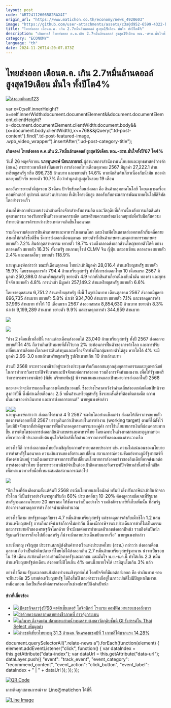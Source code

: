 ```yaml
---
layout: post
code: "ART24112606582RAX4I"
origin_url: "https://www.matichon.co.th/economy/news_4920603"
image: "https://github.com/user-attachments/assets/c3a0d952-6599-4322-bf29-58e0429f87dd"
title: "ไทยส่งออก เดือนต.ค. เกิน 2.7หมื่นล้านดอลล์ สูงสุด19เดือน มั่นใจ ทั้งปีโต4%"
description: "เกินคาด! ไทยส่งออก ต.ค.เกิน 2.7หมื่นล้านดอลล์ สูงสุด19เดือน พณ.-สรท.มั่นใจทั้งปี'67 โต4%"
category: "ECONOMY"
language: "th"
date: 2024-11-26T14:20:07.873Z
---
```


# ไทยส่งออก เดือนต.ค. เกิน 2.7หมื่นล้านดอลล์ สูงสุด19เดือน มั่นใจ ทั้งปีโต4%

[![](https://www.matichon.co.th/wp-content/uploads/2024/11/ส่งออกติดลบ123.jpg "ส่งออกติดลบ123")](https://www.matichon.co.th/wp-content/uploads/2024/11/ส่งออกติดลบ123.jpg)

var x=0;self.innerHeight?x=self.innerWidth:document.documentElement&&document.documentElement.clientHeight?x=document.documentElement.clientWidth:document.body&&(x=document.body.clientWidth),x<=768&&jQuery(".td-post-content").find(".td-post-featured-image, .wpb\_video\_wrapper").insertAfter(".ud-post-category-title");

**เกินคาด! ไทยส่งออก ต.ค.เกิน 2.7หมื่นล้านดอลล์ สูงสุด19เดือน พณ.-สรท.มั่นใจทั้งปี’67 โต4%**

วันที่ 26 พฤศจิกายน **นายพูนพงษ์ นัยนาภากรณ์** ผู้อำนวยการสำนักงานนโยบายและยุทธศาสตร์การค้า (สนค.) กระทรวงพาณิชย์ เปิดเผยว่า การส่งออกไทยเดือนตุลาคม 2567 มีมูลค่า 27,222.1 ล้านเหรียญสหรัฐ หรือ 896,735 ล้านบาท และขยายตัว 14.6% หากหักสินค้าเกี่ยวเนื่องกับน้ำมัน ทองคำ และยุทธปัจจัย ขยายตัว 10.7% ถือว่าทำมูลค่าสูงสุดในรอบ 19 เดือน

และอัตราขยายตัวดีสุดรอบ 3 เดือน ปัจจัยขับเคลื่อนส่งออก คือ สินค้ากลุ่มเทคโนโลยี โดยเฉพาะเครื่องคอมพิวเตอร์ อุปกรณ์ และส่วนประกอบ ที่เติบโตระดับสูง สอดรับกับกระแสการพัฒนาเทคโนโลยีดิจิทัลโตอย่างรวดเร็ว

ส่งผลให้หลายประเทศเร่งนำเข้าเครื่องจักรสำหรับการผลิต และวัตถุดิบที่เกี่ยวเนื่องกับการผลิตสินค้าอุตสาหกรรม รองรับการฟื้นตัวของภาคการผลิต และเตรียมความพร้อมเชิงกลยุทธ์เพื่อรับมือกับความท้าทายด้านการค้าระหว่างประเทศอาจเกิดขึ้นในอนาคต

รวมถึงความต้องการสินค้าเกษตรและอาหารในตลาดโลก และเงินเฟ้อในตลาดส่งออกหลักเริ่มคลี่คลาย ส่งผลให้กำลังซื้อดีขึ้น ซึ่งการส่งออกเดือนตุลาคม ขยายตัวทั้งสินค้าเกษตรและอุตสาหกรรมเกษตร ขยายตัว 7.2% สินค้าอุตสาหกรรม ขยายตัว 18.7% รวมถึงตลาดส่งออกส่วนใหญ่ขยายตัวได้ดี อย่างตลาดหลัก ขยายตัว 16.3% ทั้งสหรัฐ สหภาพยุโรป CLMV จีน ญี่ปุ่น และอาเซียน ตลาดรอง ขยายตัว 2.4% และตลาดอื่นๆ ขยายตัว 118.9%

นายพูนพงษ์กล่าวว่า ขณะที่เดือนตุลาคม ไทยนำเข้ามีมูลค่า 28,016.4 ล้านเหรียญสหรัฐ ขยายตัว 15.9% โดยขาดดุลการค้า 794.4 ล้านเหรียญสหรัฐ ทำให้การส่งออกไทย 10 เดือนแรก 2567 มีมูลค่า 250,398.0 ล้านเหรียญสหรัฐ ขยายตัว 4.9 หากหักสินค้าเกี่ยวเนื่องกับน้ำมัน ทองคำ และยุทธปัจจัย ขยายตัว 4.8% การนำเข้า มีมูลค่า 257,149.2 ล้านเหรียญสหรัฐ ขยายตัว 6.6%

โดยขาดดุลสะสม 6,751.2 ล้านเหรียญสหรัฐ ทั้งนี้ ในรูปเงินบาท เดือนตุลาคม 2567 ส่งออกมีมูลค่า 896,735 ล้านบาท ขยายตัว 5.8% นำเข้า 934,700 ล้านบาท ขยายตัว 7.1% และขาดดุลการค้า 37,965 ล้านบาท ทำให้ 10 เดือนแรก 2567 ส่งออกสะสม 8,854,630 ล้านบาท ขยายตัว 8.3% นำเข้า 9,199,289 ล้านบาท ขยายตัว 9.9% และขาดดุลการค้า 344,659 ล้านบาท

![](https://www.matichon.co.th/wp-content/uploads/2024/11/PPT_Export_Oct_2024_Page_06-scaled.jpg)

![](https://www.matichon.co.th/wp-content/uploads/2024/11/PPT_Export_Oct_2024_Page_07-scaled.jpg)

“ช่วง 2 เดือนที่เหลือปีนี้ หากแต่ละเดือนส่งออกได้ 23,040 ล้านเหรียญสหรัฐ ทั้งปี 2567 ส่งออกจะขยายตัวได้ 4% ถือว่าเกินเป้าหมายที่ตั้งไว้บวก 2% สะท้อนการฟื้นตัวของการค้าโลก และการปรับเปลี่ยนการผลิตของโลกเพราะสินค้าทุนและเครื่องจักรยังเป็นกลุ่มขยายตัวได้สูง หากโตได้ 4% จะมีมูลค่า 2.96-3.0 แสนล้านเหรียญสหรัฐ รูปเงินบาทเกิน 10 ล้านล้านบาท

ส่วนปี 2568 กระทรวงพาณิชย์อยู่ระหว่างประชุมหารือกับเอกชนทุกกลุ่มอุตสาหกรรมและทูตพาณิชย์ ในการทำการวิเคราะห์ปัจจัยบวกและปัจจัยลบต่อการส่งออก รวมถึงการจัดทำแผนงาน เพื่อให้รัฐมนตรีว่าการกระทรวงพาณิชย์ (พิชัย นริพทะพันธุ์) พิจารณาแผนงานและเป้าหมายการส่งออกในปี 2568

และคาดว่าจะมีการแถลงในกลางเดือนธันวาคมนี้ ซึ่งอย่างไรคาดหวังว่าค่าเฉลี่ยส่งออกต่อเดือนปีหน้าจะสูงกว่าปีนี้ ซึ่งมีค่าเฉลี่ยเดือนละ 2.5 หมื่นล้านเหรียญสหรัฐ ซึ่งระยะสั้นสิ่งที่ต้องติดตามคือ ความผันผวนของค่าเงินบาท และการส่งออกรถยนต์” นายพูนพงษ์กล่าว

![](https://www.matichon.co.th/wp-content/uploads/2024/11/PPT_Export_Oct_2024_Page_25-scaled.jpg)![](https://www.matichon.co.th/wp-content/uploads/2024/11/PPT_Export_Oct_2024_Page_30-scaled.jpg)  
นายพูนพงษ์กล่าวว่า ส่งออกไตรมาส 4 ปี 2567 จะเติบโตอย่างแข็งแกร่ง ส่งผลให้อัตราการขยายตัวของการส่งออกทั้งปี 2567 บรรลุเกินกว่าเป้าหมายในการทำงาน (working target) ตามที่ได้ตั้งไว้ โดยมีปัจจัยบวกที่สำคัญจากการฟื้นตัวภาคอุตสาหกรรมของคู่ค้า การใช้นโยบายการเงินที่ผ่อนคลายมากขึ้น การเติบโตของการส่งออกสินค้าเกษตรและอาหารไทย โดยเฉพาะในช่วงเทศกาลและฤดูกาลท่องเที่ยวปลายปี ประกอบกับต้นทุนโลจิสติกส์ที่เอื้ออำนวยจากการปรับลดลงของค่าระวางเรือ

อย่างไรก็ดี การส่งออกของไทยยังเผชิญกับความท้าทายหลายประการ เช่น ความไม่แน่นอนของนโยบายการค้าสหรัฐในอนาคต ความผันผวนของอัตราแลกเปลี่ยน สถานการณ์ความขัดแย้งทางภูมิรัฐศาสตร์ที่ยังคงดำเนินอยู่ รวมถึงผลกระทบจากการปรับเปลี่ยนนโยบายการส่งออกข้าวของอินเดียที่อาจส่งผลต่อการส่งออกข้าวไทย ซึ่งกระทรวงพาณิชย์จำเป็นต้องเฝ้าติดตามและวิเคราะห์ปัจจัยเหล่านี้อย่างใกล้ชิด เพื่อหาแนวทางรับมือที่เหมาะสมต่อสถานการณ์ต่อไป

![](https://www.matichon.co.th/wp-content/uploads/2024/11/IMG_6711-scaled.jpg)

“อีกเรื่องที่ต้องติดตามตั้งแต่ต้นปี 2568 กรณีนโยบายนายโดนัลด์ ทรัมป์ เล็งปรับภาษีนำเข้าสินค้าจากทั่วโลก ที่เป็นข่าวอย่างจีนจะถูกปรับถึง 60% ประเทศอื่นๆ 10-20% ต้องดูความชัดเจนที่รัฐบาลสหรัฐจะแถลงนโยบาย 20 มกราคม ให้ชัดเจนว่าเป็นอย่างไร รวมถึงอัตราภาษีที่เก็บเพิ่มนั้น ที่สหรัฐต้องการลดขาดดุลการค้า ก็อาจนำมาคิดคำนวณ

อย่างไรก็ตาม สหรัฐขาดดุลกับเรา 4.7 หมื่นล้านเหรียญสหรัฐ แต่ขาดดุลการค้ากับเม็กซิโก 1.2 แสนล้านเหรียญสหรัฐ การเก็บภาษีนำเข้าก็อาจไม่เท่ากัน ซึ่งคงมีการพิจารณาประเด็นการค้าที่ไม่เป็นธรรม และการขยายตัวของเศรษฐกิจโลกด้วย ที่จะมีผลต่อการกำหนดตัวเลขส่งออกปีหน้า รวมถึงต้นปีหน้ารัฐมนตรีว่าการฯก็จะไปเยือนสหรัฐ ก็น่าจะมีหลายประเด็นหยิบมาหารือ” นายพูนพงษ์กล่าว

นายชัยชาญ เจริญสุข ประธานสภาผู้ส่งสินค้าทางเรือแห่งประเทศไทย (สรท.) กล่าวว่า ส่งออกเดือนตุลาคม ถือว่าเป็นม้าตีนปลาย ที่ไทยไม่ได้ส่งออกเกิน 2.7 หมื่นล้านเหรียญสหรัฐมานาน น่าจะเป็นรอบใน 19 เดือน สะท้อนถึงความร่วมมือภาครัฐและเอกชน และมั่นใจ พ.ย.-ธ.ค.นี้ ทำได้เกิน 2.3 หมื่นล้านเหรียญสหรัฐต่อเดือน ส่งออกทั้งปีโตเกิน 4% ตอนนี้สบายใจได้ เรามีตุนโตเกิน 3% แล้ว

อย่างไรก็ตาม รัฐและเอกชนยังต้องทำงานเชิงรุกต่อไป โดยปัจจัยที่มีผลต่อส่งออก คือ ค่าเงินบาท คาดจะยืนระดับ 35 บาทต่อเหรียญสหรัฐ ได้ถึงสิ้นปี และค่าระวางก็อยู่ในภาวะปกติไม่มีปัญหาผันผวนเหมือนก่อน ถือเป็นเรื่องดีต่อการส่งออกในช่วงปลายปีถึงต้นปีหน้า

#### ข่าวที่เกี่ยวข้อง

*   [![](https://www.matichon.co.th/wp-content/uploads/2024/11/gdff15-wed.jpg)เปิดธุรกิจดาวรุ่งปี’68 ดาต้าเซ็นเตอร์ โลจิสติกส์ โรงแรม ออฟฟิศ มาแรงแซงอสังหาฯ](https://www.matichon.co.th/economy/news_4921815)
*   [![](https://www.matichon.co.th/wp-content/uploads/2024/11/gdff12-wed.jpg)ว่าด้วยความหลากหลายทางชีวภาพที่ อ่าวคุ้งกระเบน](https://www.matichon.co.th/article/news_4921734)
*   [![](https://www.matichon.co.th/wp-content/uploads/2024/11/gdff11-wed.jpg)นภินทร ดึงจุดเด่น ปลากะพงสามน้ำทะเลสาบสงขลาวัตถุดิบชั้นดี GI รังสรรค์ใน Thai Select เพิ่มมูลค่า](https://www.matichon.co.th/economy/news_4921692)
*   [![](https://www.matichon.co.th/wp-content/uploads/2024/11/gdff9-wed.jpg)ต่างชาติเที่ยวไทยทะลุ 31.3 ล้านคน จีนครองแชมป์ที่ 1 เกาหลีใต้บวกแรง 14.28%](https://www.matichon.co.th/economy/news_4921628)

document.querySelectorAll(".relate-news a").forEach(function(element) { element.addEventListener("click", function() { var dataIndex = this.getAttribute("data-index"); var dataUrl = this.getAttribute("data-url"); dataLayer.push({ "event": "track\_event", "event\_category": "recommend\_content", "event\_action": "click\_button", "event\_label": dataIndex + " | " + dataUrl }); }); });

[![QR Code](https://www.matichon.co.th/wp-content/uploads/2023/07/wob1371z.jpg)](https://lin.ee/ht0nDxX)

เกาะติดทุกสถานการณ์จาก Line@matichon ได้ที่นี่

[![Line Image](https://www.matichon.co.th/wp-content/uploads/2023/07/th.png)](https://lin.ee/ht0nDxX)